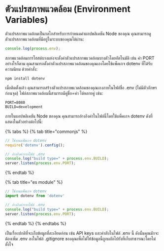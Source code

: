 # ตัวแปรสภาพแวดล้อม (Environment Variables)

ตัวแปรสภาพแวดล้อมเป็นกลไกสำหรับการกำหนดค่าแอปพลิเคชัน Node ของคุณ คุณสามารถดูตัวแปรสภาพแวดล้อมที่มีอยู่ในระบบของคุณได้ผ่าน:

```javascript
console.log(process.env);
```

สภาพแวดล้อมการโฮสต์บางแห่งจะตั้งค่าตัวแปรสภาพแวดล้อมบางตัวโดยอัตโนมัติ เช่น ค่า PORT อย่างไรก็ตาม คุณสามารถตั้งค่าตัวแปรสภาพแวดล้อมของคุณเองโดยใช้แพ็คเกจ dotenv ที่ได้รับความนิยม ด้วยคำสั่ง:

```
npm install dotenv
```

เมื่อติดตั้งแล้ว คุณสามารถสร้างตัวแปรสภาพแวดล้อมของคุณเองภายในไฟล์ชื่อ .env (ไม่มีตัวอักษรก่อนจุด) ไฟล์สภาพแวดล้อมนี้สามารถมีคู่ชื่อ=ค่า ได้หลายคู่ เช่น:

```
PORT=8080
BUILD=development
```

ภายในแอปพลิเคชัน Node ของคุณ คุณสามารถอ้างอิงค่าในไฟล์นี้โดยใช้แพ็คเกจ dotenv ดังที่แสดงในตัวอย่างต่อไปนี้:



{% tabs %}
{% tab title="commonjs" %}
```javascript
// ใช้งานแพ็คเกจ dotenv
require('dotenv').config();

// อ้างอิงค่าจากไฟล์ .env
console.log("build type=" + process.env.BUILD);
server.listen(process.env.PORT);
```
{% endtab %}

{% tab title="es module" %}
```javascript
// ใช้งานแพ็คเกจ dotenv
import dotenv from 'dotenv'

// อ้างอิงค่าจากไฟล์ .env
console.log("build type=" + process.env.BUILD);
server.listen(process.env.PORT);
```
{% endtab %}
{% endtabs %}

เป็นเรื่องปกติที่จะเก็บข้อมูลที่ละเอียดอ่อน เช่น API keys และค่าลับในไฟล์ .env นี้ ดังนั้นคุณมักจะต้องเพิ่ม .env ลงในไฟล์ .gitignore ของคุณเพื่อไม่ให้ข้อมูลนี้ถูกผลักไปยังที่เก็บสาธารณะโดยไม่ตั้งใจ
